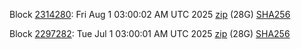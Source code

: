Block [2314280](https://insight.dash.org/insight/block/0000000000000027ff06edfac268c03f32e8e001ec321970e53ac9bb23ca757c): Fri Aug  1 03:00:02 AM UTC 2025 [zip](https://dash-bootstrap-2.ams3.digitaloceanspaces.com/mainnet/2025-08-01/bootstrap.dat.zip) (28G) [SHA256](https://dash-bootstrap-2.ams3.digitaloceanspaces.com/mainnet/2025-08-01/sha256.txt)

Block [2297282](https://insight.dash.org/insight/block/00000000000000148cfd43c02d47e5e5aeb9152a032d09ee8b1a81bae717c30e): Tue Jul  1 03:00:01 AM UTC 2025 [zip](https://dash-bootstrap-2.ams3.digitaloceanspaces.com/mainnet/2025-07-01/bootstrap.dat.zip) (28G) [SHA256](https://dash-bootstrap-2.ams3.digitaloceanspaces.com/mainnet/2025-07-01/sha256.txt)
